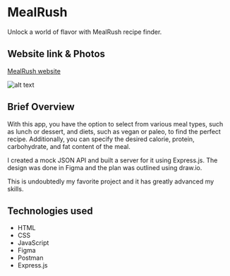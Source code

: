 # MealRush

Unlock a world of flavor with MealRush recipe finder.

## Website link & Photos
[MealRush website](https://vajkke.github.io/MealRush/)


![alt text](https://i.postimg.cc/nLkZ5fYv/Screenshot-from-2023-02-01-21-02-02.png)



## Brief Overview

With this app, you have the option to select from various meal types, such as lunch or dessert, and diets, such as vegan or paleo, to find the perfect recipe. Additionally, you can specify the
desired calorie, protein, carbohydrate, and fat content of the meal.

I created a mock JSON API and built a server for it using Express.js. The design was done in Figma and the plan was outlined using draw.io.

This is undoubtedly my favorite project and it has greatly advanced my skills.


## Technologies used

- HTML
- CSS
- JavaScript
- Figma
- Postman
- Express.js
